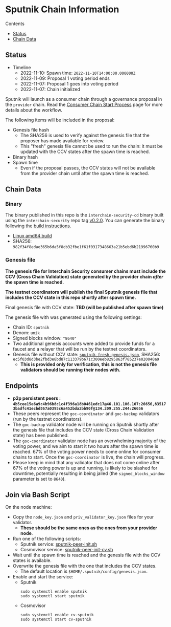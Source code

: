 # Sputnik Chain Information

Contents

* [Status](#status)
* [Chain Data](#chain-data)

## Status

* Timeline
  * 2022-11-10: Spawn time: `2022-11-10T14:00:00.000000Z`
  * 2022-11-09: Proposal 1 voting period ends
  * 2022-11-07: Proposal 1 goes into voting period
  * 2022-11-07: Chain initialized

Sputnik will launch as a consumer chain through a governance proposal in the `provider` chain. Read the [Consumer Chain Start Process](/docs/Consumer-Chain-Start-Process.md) page for more details about the workflow.

The following items will be included in the proposal:
* Genesis file hash
  * The SHA256 is used to verify against the genesis file that the proposer has made available for review.
  * This "fresh" genesis file cannot be used to run the chain: it must be updated with the CCV states after the spawn time is reached.
* Binary hash
* Spawn time
  * Even if the proposal passes, the CCV states will not be available from the provider chain until after the spawn time is reached.

## Chain Data

### Binary

The binary published in this repo is the `interchain-security-cd` binary built using the `interchain-security` repo tag [v0.2.0](https://github.com/cosmos/interchain-security/releases/tag/v0.2.0). You can generate the binary following the [build instructions](https://github.com/cosmos/interchain-security#instructions).

  * [Linux amd64 build](interchain-security-cd)
  * SHA256: `982f34f8edae365b6da5f8cb32fbe1f61f0317348663a21b5ebd6b21996760b9`

### Genesis file

**The genesis file for Interchain Security consumer chains must include the CCV (Cross Chain Validation) state generated by the provider chain _after_ the spawn time is reached.**

**The testnet coordinators will publish the final Sputnik genesis file that includes the CCV state in this repo shortly after spawn time.**

Final genesis file with CCV state: **TBD (will be published after spawn time)**

The genesis file with was generated using the following settings:

* Chain ID: `sputnik`
* Denom: `unik`
* Signed blocks window: `"8640"`
* Two additional genesis accounts were added to provide funds for a faucet and a relayer that will be run by the testnet coordinators.
* Genesis file without CCV state: [`sputnik-fresh-genesis.json`](sputnik-fresh-genesis.json), SHA256: `ec5f03d8d3be2fbd3e8bd87c113379b671c300eeb8295863f785237e020040a9`
  * **This is provided only for verification, this is not the genesis file validators should be running their nodes with.**

## Endpoints

* **p2p persistent peers : `4b5cee15e6a9c4b96b8c1c4f396a18b0461edc17@46.101.106.107:26656,835173badfc41ecbd867a0395c6a452bda2bb90f@134.209.255.244:26656`**
* These peers represent the `goc-coordinator` and `goc-backup` validators (run by the testnet coordinators). 
* The `goc-backup` validator node will be running on Sputnik shortly after the genesis file that includes the CCV state (Cross Chain Validation state) has been published.
* The `goc-coordinator` validator node has an overwhelming majority of the voting power, and we aim to start it two hours after the spawn time is reached. 67% of the voting power needs to come online for consumer chains to start. Once the `goc-coordinator` is live, the chain will progress.
* Please keep in mind that any validator that does not come online after 67% of the voting power is up and running, is likely to be slashed for downtime, potentially resulting in being jailed (the `signed_blocks_window` parameter is set to `8640`).


## Join via Bash Script

On the node machine:
- Copy the `node_key.json` and `priv_validator_key.json` files for your validator.
  - **These should be the same ones as the ones from your provider node**.
- Run one of the following scripts:
  - Sputnik service: [sputnik-peer-init.sh](sputnik-peer-init.sh)
  - Cosmovisor service: [sputnik-peer-init-cv.sh](sputnik-peer-init-cv.sh)
- Wait until the spawn time is reached and the genesis file with the CCV states is available.
- Overwrite the genesis file with the one that includes the CCV states.
  - The default location is `$HOME/.sputnik/config/genesis.json`.
- Enable and start the service:
  - Sputnik
    ```
    sudo systemctl enable sputnik
    sudo systemctl start sputnik
    ```
  - Cosmovisor
    ```
    sudo systemctl enable cv-sputnik
    sudo systemctl start cv-sputnik
    ```